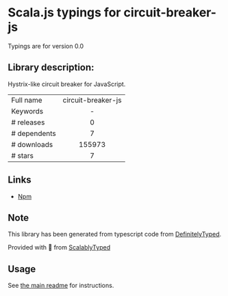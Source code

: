 
# Scala.js typings for circuit-breaker-js

Typings are for version 0.0

## Library description:
Hystrix-like circuit breaker for JavaScript.

|                    |                 |
| ------------------ | :-------------: |
| Full name          | circuit-breaker-js |
| Keywords           | - |
| # releases         | 0 |
| # dependents       | 7 |
| # downloads        | 155973 |
| # stars            | 7 |

## Links
- [Npm](https://www.npmjs.com/package/circuit-breaker-js)
    


## Note
This library has been generated from typescript code from [DefinitelyTyped](https://definitelytyped.org).

Provided with :purple_heart: from [ScalablyTyped](https://github.com/oyvindberg/ScalablyTyped)

## Usage
See [the main readme](../../readme.md) for instructions.


